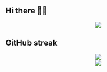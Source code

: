 ## Hi there 👋😀

<div align="center"> <img src="https://github-readme-stats.vercel.app/api?username=yueyaoma&show_icons=true&theme=tokyonight" /> </div>

## GitHub streak
<div align="center"> <img src="https://github-readme-streak-stats.herokuapp.com/?user=yang-tian-hub" /> </div>

<div align="center"> <img src="https://readme-typing-svg.herokuapp.com/?lines=人生何须早睡，死后自会长眠！&center=true&font=Roboto&size=27" /></div>

<!--
**yueyaoma/yueyaoma** is a ✨ _special_ ✨ repository because its `README.md` (this file) appears on your GitHub profile.

Here are some ideas to get you started:

- 🔭 I’m currently working on ...
- 🌱 I’m currently learning ...
- 👯 I’m looking to collaborate on ...
- 🤔 I’m looking for help with ...
- 💬 Ask me about ...
- 📫 How to reach me: ...
- 😄 Pronouns: ...
- ⚡ Fun fact: ...
-->
